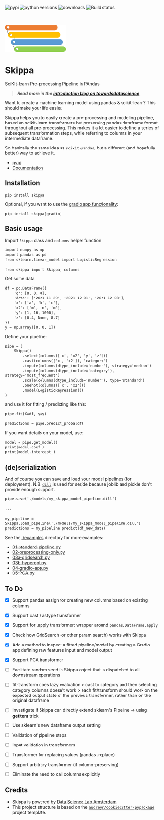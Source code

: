 ![pypi](https://img.shields.io/pypi/v/skippa)
![python versions](https://img.shields.io/pypi/pyversions/skippa)
![downloads](https://img.shields.io/pypi/dm/skippa)
![Build status](https://img.shields.io/azure-devops/build/data-science-lab/Intern/263)

<br><br>
<img src="skippa-logo-transparent.png" alt="logo" width="200"/>

# Skippa 

SciKIt-learn Pre-processing Pipeline in PAndas

> __*Read more in the [introduction blog on towardsdatascience](https://towardsdatascience.com/introducing-skippa-bab260acf6a7)*__



Want to create a machine learning model using pandas & scikit-learn? This should make your life easier.

Skippa helps you to easily create a pre-processing and modeling pipeline, based on scikit-learn transformers but preserving pandas dataframe format throughout all pre-processing. This makes it a lot easier to define a series of subsequent transformation steps, while referring to columns in your intermediate dataframe.

So basically the same idea as `scikit-pandas`, but a different (and hopefully better) way to achieve it.

- [pypi](https://pypi.org/project/skippa/)
- [Documentation](https://skippa.readthedocs.io/)

## Installation
```
pip install skippa
```
Optional, if you want to use the [gradio app functionality](./examples/04-gradio-app.py):
```
pip install skippa[gradio]
```

## Basic usage

Import `Skippa` class and `columns` helper function
```
import numpy as np
import pandas as pd
from sklearn.linear_model import LogisticRegression

from skippa import Skippa, columns
```

Get some data
```
df = pd.DataFrame({
    'q': [0, 0, 0],
    'date': ['2021-11-29', '2021-12-01', '2021-12-03'],
    'x': ['a', 'b', 'c'],
    'x2': ['m', 'n', 'm'],
    'y': [1, 16, 1000],
    'z': [0.4, None, 8.7]
})
y = np.array([0, 0, 1])
```

Define your pipeline:
```
pipe = (
    Skippa()
        .select(columns(['x', 'x2', 'y', 'z']))
        .cast(columns(['x', 'x2']), 'category')
        .impute(columns(dtype_include='number'), strategy='median')
        .impute(columns(dtype_include='category'), strategy='most_frequent')
        .scale(columns(dtype_include='number'), type='standard')
        .onehot(columns(['x', 'x2']))
        .model(LogisticRegression())
)
```

and use it for fitting / predicting like this:
```
pipe.fit(X=df, y=y)

predictions = pipe.predict_proba(df)
```

If you want details on your model, use:
```
model = pipe.get_model()
print(model.coef_)
print(model.intercept_)
```

## (de)serialization
And of course you can save and load your model pipelines (for deployment).
N.B. [`dill`](https://pypi.org/project/dill/) is used for ser/de because joblib and pickle don't provide enough support.
```
pipe.save('./models/my_skippa_model_pipeline.dill')

...

my_pipeline = Skippa.load_pipeline('./models/my_skippa_model_pipeline.dill')
predictions = my_pipeline.predict(df_new_data)
```

See the [./examples](./examples) directory for more examples:
- [01-standard-pipeline.py](./examples/01-standard-pipeline.py)
- [02-preprocessing-only.py](./examples/02-preprocessing-only.py)
- [03a-gridsearch.py](./examples/03a-gridsearch.py)
- [03b-hyperopt.py](./examples/03b-hyperopt.py)
- [04-gradio-app.py](./examples/04-gradio-app.py)
- [05-PCA.py](./examples/05-PCA.py)

## To Do
- [x] Support pandas assign for creating new columns based on existing columns
- [x] Support cast / astype transformer
- [x] Support for .apply transformer: wrapper around `pandas.DataFrame.apply`
- [x] Check how GridSearch (or other param search) works with Skippa
- [x] Add a method to inspect a fitted pipeline/model by creating a Gradio app defining raw features input and model output
- [x] Support PCA transformer
- [ ] Facilitate random seed in Skippa object that is dispatched to all downstream operations
- [ ] fit-transform does lazy evaluation > cast to category and then selecting category columns doesn't work > each fit/transform should work on the expected output state of the previous transformer, rather than on the original dataframe
- [ ] Investigate if Skippa can directly extend sklearn's Pipeline -> using __getitem__ trick
- [ ] Use sklearn's new dataframe output setting
- [ ] Validation of pipeline steps
- [ ] Input validation in transformers
- [ ] Transformer for replacing values (pandas .replace)
- [ ] Support arbitrary transformer (if column-preserving)
- [ ] Eliminate the need to call columns explicitly


## Credits
- Skippa is powered by [Data Science Lab Amsterdam](https://www.datasciencelab.nl)
- This project structure is based on the [`audreyr/cookiecutter-pypackage`](https://github.com/audreyr/cookiecutter-pypackage) project template.
